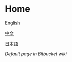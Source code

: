 # Home

[English](docs/en/README.md)

[中文](docs/zh-cn/README.md)

[日本語](docs/ja/README.md)

_Default page in Bitbucket wiki_
